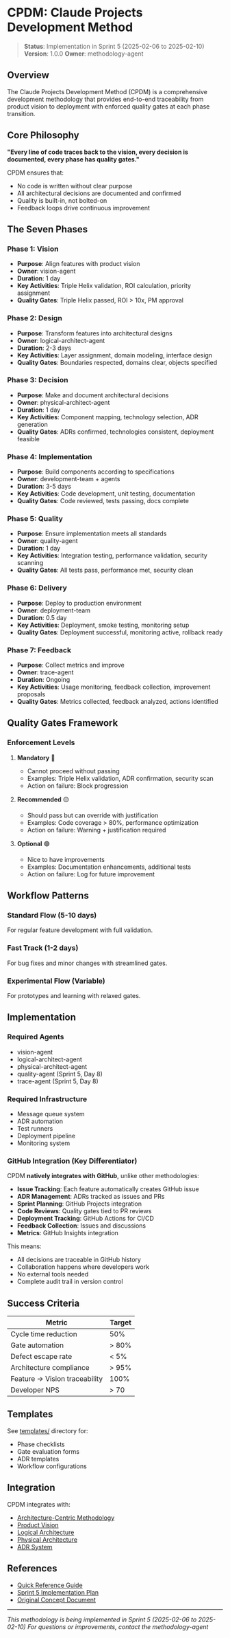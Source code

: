 # CPDM: Claude Projects Development Method

> **Status**: Implementation in Sprint 5 (2025-02-06 to 2025-02-10)
> **Version**: 1.0.0
> **Owner**: methodology-agent

## Overview

The Claude Projects Development Method (CPDM) is a comprehensive development methodology that provides end-to-end traceability from product vision to deployment with enforced quality gates at each phase transition.

## Core Philosophy

**"Every line of code traces back to the vision, every decision is documented, every phase has quality gates."**

CPDM ensures that:
- No code is written without clear purpose
- All architectural decisions are documented and confirmed
- Quality is built-in, not bolted-on
- Feedback loops drive continuous improvement

## The Seven Phases

### Phase 1: Vision
- **Purpose**: Align features with product vision
- **Owner**: vision-agent
- **Duration**: 1 day
- **Key Activities**: Triple Helix validation, ROI calculation, priority assignment
- **Quality Gates**: Triple Helix passed, ROI > 10x, PM approval

### Phase 2: Design
- **Purpose**: Transform features into architectural designs
- **Owner**: logical-architect-agent
- **Duration**: 2-3 days
- **Key Activities**: Layer assignment, domain modeling, interface design
- **Quality Gates**: Boundaries respected, domains clear, objects specified

### Phase 3: Decision
- **Purpose**: Make and document architectural decisions
- **Owner**: physical-architect-agent
- **Duration**: 1 day
- **Key Activities**: Component mapping, technology selection, ADR generation
- **Quality Gates**: ADRs confirmed, technologies consistent, deployment feasible

### Phase 4: Implementation
- **Purpose**: Build components according to specifications
- **Owner**: development-team + agents
- **Duration**: 3-5 days
- **Key Activities**: Code development, unit testing, documentation
- **Quality Gates**: Code reviewed, tests passing, docs complete

### Phase 5: Quality
- **Purpose**: Ensure implementation meets all standards
- **Owner**: quality-agent
- **Duration**: 1 day
- **Key Activities**: Integration testing, performance validation, security scanning
- **Quality Gates**: All tests pass, performance met, security clean

### Phase 6: Delivery
- **Purpose**: Deploy to production environment
- **Owner**: deployment-team
- **Duration**: 0.5 day
- **Key Activities**: Deployment, smoke testing, monitoring setup
- **Quality Gates**: Deployment successful, monitoring active, rollback ready

### Phase 7: Feedback
- **Purpose**: Collect metrics and improve
- **Owner**: trace-agent
- **Duration**: Ongoing
- **Key Activities**: Usage monitoring, feedback collection, improvement proposals
- **Quality Gates**: Metrics collected, feedback analyzed, actions identified

## Quality Gates Framework

### Enforcement Levels

1. **Mandatory** 🔴
   - Cannot proceed without passing
   - Examples: Triple Helix validation, ADR confirmation, security scan
   - Action on failure: Block progression

2. **Recommended** 🟡
   - Should pass but can override with justification
   - Examples: Code coverage > 80%, performance optimization
   - Action on failure: Warning + justification required

3. **Optional** 🟢
   - Nice to have improvements
   - Examples: Documentation enhancements, additional tests
   - Action on failure: Log for future improvement

## Workflow Patterns

### Standard Flow (5-10 days)
For regular feature development with full validation.

### Fast Track (1-2 days)
For bug fixes and minor changes with streamlined gates.

### Experimental Flow (Variable)
For prototypes and learning with relaxed gates.

## Implementation

### Required Agents
- vision-agent
- logical-architect-agent
- physical-architect-agent
- quality-agent (Sprint 5, Day 8)
- trace-agent (Sprint 5, Day 8)

### Required Infrastructure
- Message queue system
- ADR automation
- Test runners
- Deployment pipeline
- Monitoring system

### GitHub Integration (Key Differentiator)
CPDM **natively integrates with GitHub**, unlike other methodologies:

- **Issue Tracking**: Each feature automatically creates GitHub issue
- **ADR Management**: ADRs tracked as issues and PRs
- **Sprint Planning**: GitHub Projects integration
- **Code Reviews**: Quality gates tied to PR reviews
- **Deployment Tracking**: GitHub Actions for CI/CD
- **Feedback Collection**: Issues and discussions
- **Metrics**: GitHub Insights integration

This means:
- All decisions are traceable in GitHub history
- Collaboration happens where developers work
- No external tools needed
- Complete audit trail in version control

## Success Criteria

| Metric | Target |
|--------|--------|
| Cycle time reduction | 50% |
| Gate automation | > 80% |
| Defect escape rate | < 5% |
| Architecture compliance | > 95% |
| Feature → Vision traceability | 100% |
| Developer NPS | > 70 |

## Templates

See [templates/](./templates/) directory for:
- Phase checklists
- Gate evaluation forms
- ADR templates
- Workflow configurations

## Integration

CPDM integrates with:
- [Architecture-Centric Methodology](../../Architecture%20Centric%20Methodology.md)
- [Product Vision](../../architecture/01-product-vision/Product%20Vision.md)
- [Logical Architecture](../../architecture/02-logical-architecture/)
- [Physical Architecture](../../architecture/03-physical-architecture/)
- [ADR System](../../architecture/ADRs/)

## References

- [Quick Reference Guide](./CPDM-Quick-Reference.md)
- [Sprint 5 Implementation Plan](../../project-management/sprint-5-planning.md)
- [Original Concept Document](/sprints/current/day7-cpdm-concept.md)

---

*This methodology is being implemented in Sprint 5 (2025-02-06 to 2025-02-10)*
*For questions or improvements, contact the methodology-agent*